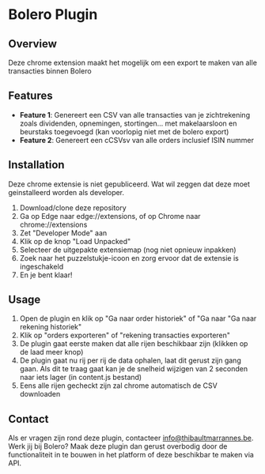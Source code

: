 # Bolero Plugin

## Overview

Deze chrome extension maakt het mogelijk om een export te maken van alle transacties binnen Bolero

## Features

- **Feature 1**: Genereert een CSV van alle transacties van je zichtrekening zoals dividenden, opnemingen, stortingen... met makelaarsloon en beurstaks toegevoegd (kan voorlopig niet met de bolero export)
- **Feature 2**: Genereert een cCSVsv van alle orders inclusief ISIN nummer

## Installation

Deze chrome extensie is niet gepubliceerd. Wat wil zeggen dat deze moet geinstalleerd worden als developer. 

1. Download/clone deze repository
2. Ga op Edge naar edge://extensions, of op Chrome naar chrome://extensions
3. Zet "Developer Mode" aan
4. Klik op de knop "Load Unpacked"
5. Selecteer de uitgepakte extensiemap (nog niet opnieuw inpakken)
6. Zoek naar het puzzelstukje-icoon en zorg ervoor dat de extensie is ingeschakeld
7. En je bent klaar!



## Usage

1. Open de plugin en klik op "Ga naar order historiek" of "Ga naar "Ga naar rekening historiek"
2. Klik op "orders exporteren" of "rekening transacties exporteren"
3. De plugin gaat eerste maken dat alle rijen beschikbaar zijn (klikken op de laad meer knop) 
4. De plugin gaat nu rij per rij de data ophalen, laat dit gerust zijn gang gaan. Als dit te traag gaat kan je de snelheid wijzigen van 2 seconden naar iets lager (in content.js bestand)
5. Eens alle rijen gecheckt zijn zal chrome automatisch de CSV downloaden

## Contact

Als er vragen zijn rond deze plugin, contacteer [info@thibaultmarrannes.be](mailto:info@thibaultmarrannes).
Werk jij bij Bolero? Maak deze plugin dan gerust overbodig door de functionaliteit in te bouwen in het platform of deze beschikbar te maken via API.
